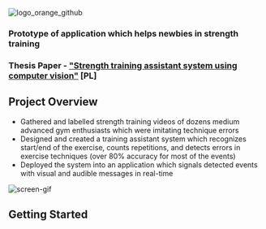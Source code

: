 ![logo_orange_github](https://user-images.githubusercontent.com/67295703/210141583-54b227d8-c796-45c4-9857-f42537faaa0d.png)

### Prototype of application which helps newbies in strength training
### Thesis Paper - ["Strength training assistant system using computer vision"](https://github.com/CyperStone/AI-COACH/blob/main/thesis_paper.pdf) [PL]


## Project Overview
* Gathered and labelled strength training videos of dozens medium advanced gym enthusiasts which were imitating technique errors
* Designed and created a training assistant system which recognizes start/end of the exercise, counts repetitions, and detects errors in exercise techniques (over 80% accuracy for most of the events)
* Deployed the system into an application which signals detected events with visual and audible messages in real-time

![screen-gif](https://user-images.githubusercontent.com/67295703/211409049-0c68165c-6d5d-4e5b-8789-9fda4d686ece.gif)

## Getting Started

